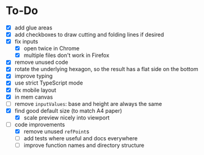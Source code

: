 # To-Do

- [x] add glue areas
- [x] add checkboxes to draw cutting and folding lines if desired
- [x] fix inputs
  - [x] open twice in Chrome
  - [x] multiple files don't work in Firefox
- [x] remove unused code
- [x] rotate the underlying hexagon, so the result has a flat side on the bottom
- [x] improve typing
- [x] use strict TypeScript mode
- [x] fix mobile layout
- [x] in mem canvas
- [ ] remove `inputValues`: base and height are always the same
- [x] find good default size (to match A4 paper)
  - [x] scale preview nicely into viewport
- [ ] code improvements
  - [x] remove unused `refPoint`s
  - [ ] add tests where useful and docs everywhere
  - [ ] improve function names and directory structure

